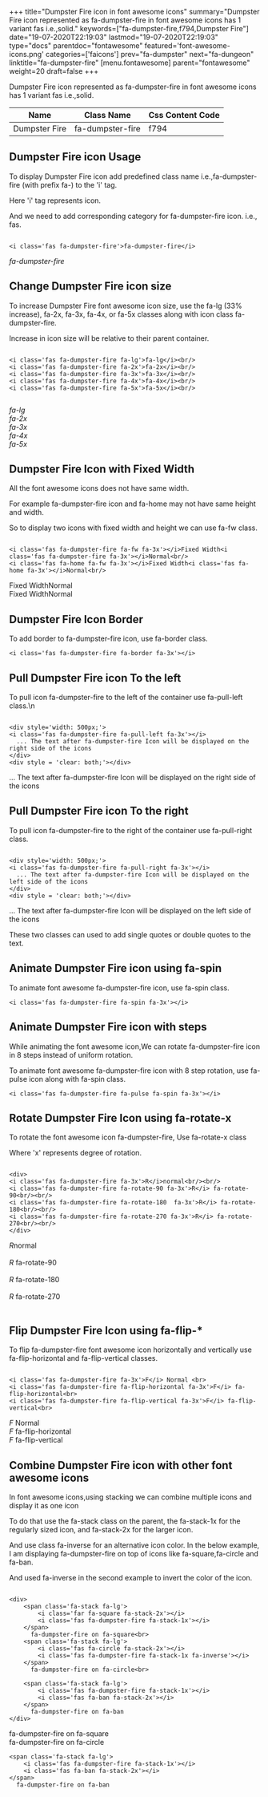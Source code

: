 +++
title="Dumpster Fire icon in font awesome icons"
summary="Dumpster Fire icon represented as fa-dumpster-fire in font awesome icons has 1 variant fas i.e.,solid."
keywords=["fa-dumpster-fire,f794,Dumpster Fire"]
date="19-07-2020T22:19:03"
lastmod="19-07-2020T22:19:03"
type="docs"
parentdoc="fontawesome"
featured='font-awesome-icons.png'
categories=['faicons']
prev="fa-dumpster"
next="fa-dungeon"
linktitle="fa-dumpster-fire"
[menu.fontawesome]
parent="fontawesome"
weight=20
draft=false
+++


Dumpster Fire icon represented as fa-dumpster-fire in font awesome icons has 1 variant fas i.e.,solid.

<div class='table-responsive'><table class='table'><thead><tr><th>Name</th><th>Class Name</th><th>Css Content Code</th></tr></thead><tbody><tr><td>Dumpster Fire</td><td>fa-dumpster-fire</td><td>f794</td></tr></tbody></table></div>



## Dumpster Fire icon Usage

To display Dumpster Fire icon add predefined class name i.e.,fa-dumpster-fire (with prefix fa-) to the 'i' tag.

Here 'i' tag represents icon.

And we need to add corresponding category for fa-dumpster-fire icon. i.e., fas.


```

<i class='fas fa-dumpster-fire'>fa-dumpster-fire</i>
```

<i class='fas fa-dumpster-fire'>fa-dumpster-fire</i>




## Change Dumpster Fire icon size
To increase Dumpster Fire font awesome icon size, use the fa-lg (33% increase), fa-2x, fa-3x, fa-4x, or fa-5x classes along with icon class fa-dumpster-fire.

Increase in icon size will be relative to their parent container. 

```

<i class='fas fa-dumpster-fire fa-lg'>fa-lg</i><br/>
<i class='fas fa-dumpster-fire fa-2x'>fa-2x</i><br/>
<i class='fas fa-dumpster-fire fa-3x'>fa-3x</i><br/>
<i class='fas fa-dumpster-fire fa-4x'>fa-4x</i><br/>
<i class='fas fa-dumpster-fire fa-5x'>fa-5x</i><br/>
            
```

<i class='fas fa-dumpster-fire fa-lg'>fa-lg</i><br/>
<i class='fas fa-dumpster-fire fa-2x'>fa-2x</i><br/>
<i class='fas fa-dumpster-fire fa-3x'>fa-3x</i><br/>
<i class='fas fa-dumpster-fire fa-4x'>fa-4x</i><br/>
<i class='fas fa-dumpster-fire fa-5x'>fa-5x</i><br/>
            



## Dumpster Fire Icon with Fixed Width 

All the font awesome icons does not have same width.

For example fa-dumpster-fire icon and fa-home may not have same height and width.

So to display two icons with fixed width and height we can use fa-fw class.


```

<i class='fas fa-dumpster-fire fa-fw fa-3x'></i>Fixed Width<i class='fas fa-dumpster-fire fa-3x'></i>Normal<br/>
<i class='fas fa-home fa-fw fa-3x'></i>Fixed Width<i class='fas fa-home fa-3x'></i>Normal<br/>
```

<i class='fas fa-dumpster-fire fa-fw fa-3x'></i>Fixed Width<i class='fas fa-dumpster-fire fa-3x'></i>Normal<br/>
<i class='fas fa-home fa-fw fa-3x'></i>Fixed Width<i class='fas fa-home fa-3x'></i>Normal<br/>



## Dumpster Fire Icon Border 

To add border to fa-dumpster-fire icon, use fa-border class.


```
<i class='fas fa-dumpster-fire fa-border fa-3x'></i>

```
<i class='fas fa-dumpster-fire fa-border fa-3x'></i>





## Pull Dumpster Fire icon To the left

To pull icon fa-dumpster-fire to the left of the container use fa-pull-left class.\n

```

<div style='width: 500px;'>
<i class='fas fa-dumpster-fire fa-pull-left fa-3x'></i>
  ... The text after fa-dumpster-fire Icon will be displayed on the right side of the icons
</div>
<div style = 'clear: both;'></div>
```

<div style='width: 500px;'>
<i class='fas fa-dumpster-fire fa-pull-left fa-3x'></i>
  ... The text after fa-dumpster-fire Icon will be displayed on the right side of the icons
</div>
<div style = 'clear: both;'></div>




## Pull Dumpster Fire icon To the right
To pull icon fa-dumpster-fire to the right of the container use fa-pull-right class.

```

<div style='width: 500px;'>
<i class='fas fa-dumpster-fire fa-pull-right fa-3x'></i>
  ... The text after fa-dumpster-fire Icon will be displayed on the left side of the icons
</div>
<div style = 'clear: both;'></div>
```

<div style='width: 500px;'>
<i class='fas fa-dumpster-fire fa-pull-right fa-3x'></i>
  ... The text after fa-dumpster-fire Icon will be displayed on the left side of the icons
</div>
<div style = 'clear: both;'></div>

These two classes can used to add single quotes or double quotes to the text.


## Animate Dumpster Fire icon using fa-spin
To animate font awesome fa-dumpster-fire icon, use fa-spin class.

```
<i class='fas fa-dumpster-fire fa-spin fa-3x'></i>
```
<i class='fas fa-dumpster-fire fa-spin fa-3x'></i>




## Animate Dumpster Fire icon with steps
While animating the font awesome icon,We can rotate fa-dumpster-fire icon in 8 steps instead of uniform rotation.

To animate font awesome fa-dumpster-fire icon with 8 step rotation, use fa-pulse icon along with fa-spin class.


```
<i class='fas fa-dumpster-fire fa-pulse fa-spin fa-3x'></i>

```
<i class='fas fa-dumpster-fire fa-pulse fa-spin fa-3x'></i>





## Rotate Dumpster Fire Icon using fa-rotate-x
To rotate the font awesome icon fa-dumpster-fire, Use fa-rotate-x class

Where 'x' represents degree of rotation.


```

<div>
<i class='fas fa-dumpster-fire fa-3x'>R</i>normal<br/><br/>
<i class='fas fa-dumpster-fire fa-rotate-90 fa-3x'>R</i> fa-rotate-90<br/><br/> 
<i class='fas fa-dumpster-fire fa-rotate-180  fa-3x'>R</i> fa-rotate-180<br/><br/> 
<i class='fas fa-dumpster-fire fa-rotate-270 fa-3x'>R</i> fa-rotate-270<br/><br/>
</div>
```

<div>
<i class='fas fa-dumpster-fire fa-3x'>R</i>normal<br/><br/>
<i class='fas fa-dumpster-fire fa-rotate-90 fa-3x'>R</i> fa-rotate-90<br/><br/> 
<i class='fas fa-dumpster-fire fa-rotate-180  fa-3x'>R</i> fa-rotate-180<br/><br/> 
<i class='fas fa-dumpster-fire fa-rotate-270 fa-3x'>R</i> fa-rotate-270<br/><br/>
</div>




## Flip Dumpster Fire Icon using fa-flip-*
To flip fa-dumpster-fire font awesome icon horizontally and vertically use fa-flip-horizontal and fa-flip-vertical classes. 

```

<i class='fas fa-dumpster-fire fa-3x'>F</i> Normal <br>
<i class='fas fa-dumpster-fire fa-flip-horizontal fa-3x'>F</i> fa-flip-horizontal<br>
<i class='fas fa-dumpster-fire fa-flip-vertical fa-3x'>F</i> fa-flip-vertical<br>
```

<i class='fas fa-dumpster-fire fa-3x'>F</i> Normal <br>
<i class='fas fa-dumpster-fire fa-flip-horizontal fa-3x'>F</i> fa-flip-horizontal<br>
<i class='fas fa-dumpster-fire fa-flip-vertical fa-3x'>F</i> fa-flip-vertical<br>




## Combine Dumpster Fire icon with other font awesome icons
In font awesome icons,using stacking we can combine multiple icons and display it as one icon 

To do that use the fa-stack class on the parent, the fa-stack-1x for the regularly sized icon, and fa-stack-2x for the larger icon.

And use class fa-inverse for an alternative icon color. 
In the below example, I am displaying fa-dumpster-fire on top of icons like fa-square,fa-circle and fa-ban.

And used fa-inverse in the second example to invert the color of the icon.

```

<div>
    <span class='fa-stack fa-lg'>
        <i class='far fa-square fa-stack-2x'></i>
        <i class='fas fa-dumpster-fire fa-stack-1x'></i>
    </span>
      fa-dumpster-fire on fa-square<br>
    <span class='fa-stack fa-lg'>
        <i class='fas fa-circle fa-stack-2x'></i>
        <i class='fas fa-dumpster-fire fa-stack-1x fa-inverse'></i>
    </span>
      fa-dumpster-fire on fa-circle<br>

    <span class='fa-stack fa-lg'>
        <i class='fas fa-dumpster-fire fa-stack-1x'></i>
        <i class='fas fa-ban fa-stack-2x'></i>
    </span>
      fa-dumpster-fire on fa-ban
</div>
```

<div>
    <span class='fa-stack fa-lg'>
        <i class='far fa-square fa-stack-2x'></i>
        <i class='fas fa-dumpster-fire fa-stack-1x'></i>
    </span>
      fa-dumpster-fire on fa-square<br>
    <span class='fa-stack fa-lg'>
        <i class='fas fa-circle fa-stack-2x'></i>
        <i class='fas fa-dumpster-fire fa-stack-1x fa-inverse'></i>
    </span>
      fa-dumpster-fire on fa-circle<br>

    <span class='fa-stack fa-lg'>
        <i class='fas fa-dumpster-fire fa-stack-1x'></i>
        <i class='fas fa-ban fa-stack-2x'></i>
    </span>
      fa-dumpster-fire on fa-ban
</div>







